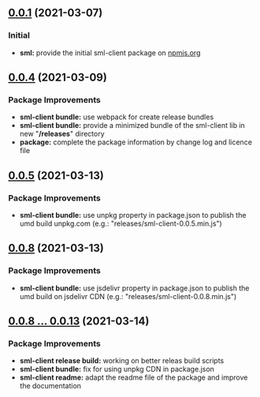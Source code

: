 ## [0.0.1](https://github.com/GELight/sml-client) (2021-03-07)

### Initial 

* **sml:** provide the initial sml-client package on [npmjs.org](https://www.npmjs.com/package/@gelight/sml-client)

## [0.0.4](https://github.com/GELight/sml-client) (2021-03-09)

### Package Improvements

* **sml-client bundle:** use webpack for create release bundles
* **sml-client bundle:** provide a minimized bundle of the sml-client lib in new "**/releases**" directory
* **package:** complete the package information by change log and licence file

## [0.0.5](https://github.com/GELight/sml-client) (2021-03-13)

### Package Improvements

* **sml-client bundle:** use unpkg property in package.json to publish the umd build unpkg.com (e.g.: "releases/sml-client-0.0.5.min.js")

## [0.0.8](https://github.com/GELight/sml-client) (2021-03-13)

### Package Improvements

* **sml-client bundle:** use jsdelivr property in package.json to publish the umd build on jsdelivr CDN (e.g.: "releases/sml-client-0.0.8.min.js")

## [0.0.8 ... 0.0.13](https://github.com/GELight/sml-client) (2021-03-14)

### Package Improvements

* **sml-client release build:** working on better releas build scripts
* **sml-client bundle:** fix for using unpkg CDN in package.json
* **sml-client readme:** adapt the readme file of the package and improve the documentation
